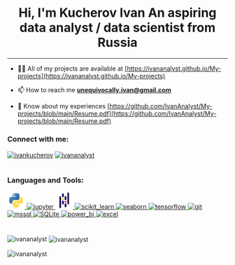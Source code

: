 <h1 align="center">Hi, I'm Kucherov Ivan
An aspiring data analyst / data scientist from Russia</h1>

---

- 👨‍💻 All of my projects are available at [https://ivananalyst.github.io/My-projects](https://ivananalyst.github.io/My-projects)

- 📫 How to reach me **unequivocally.ivan@gmail.com**

- 📄 Know about my experiences [https://github.com/IvanAnalyst/My-projects/blob/main/Resume.pdf](https://github.com/IvanAnalyst/My-projects/blob/main/Resume.pdf)

<h3 align="left">Connect with me:</h3>
<p align="left">
<a href="https://www.kaggle.com/ivankucherov" target="blank"><img align="center" src="https://raw.githubusercontent.com/rahuldkjain/github-profile-readme-generator/master/src/images/icons/Social/kaggle.svg" alt="ivankucherov" height="30" width="40" /></a>
<a href="https://www.leetcode.com/ivananalyst" target="blank"><img align="center" src="https://raw.githubusercontent.com/rahuldkjain/github-profile-readme-generator/master/src/images/icons/Social/leet-code.svg" alt="ivananalyst" height="30" width="40" /></a>
</p>

#

<p align="left">
</p>

<h3 align="left">Languages and Tools:</h3>
<p align="left">
  <a href="https://www.python.org" target="_blank" rel="noreferrer"> <img src="https://raw.githubusercontent.com/devicons/devicon/master/icons/python/python-original.svg" alt="python" width="40" height="40"/> </a>
  <a href="https://jupyter.org/" target="_blank" rel="noreferrer"> <img src="https://seeklogo.com/images/J/jupyter-logo-A91705F539-seeklogo.com.png" alt="jupyter" width="40" height="40"/> </a>
  <a href="https://pandas.pydata.org/" target="_blank" rel="noreferrer"> <img src="https://raw.githubusercontent.com/devicons/devicon/2ae2a900d2f041da66e950e4d48052658d850630/icons/pandas/pandas-original.svg" alt="pandas" width="40" height="40"/> </a>
  <a href="https://scikit-learn.org/" target="_blank" rel="noreferrer"> <img src="https://upload.wikimedia.org/wikipedia/commons/0/05/Scikit_learn_logo_small.svg" alt="scikit_learn" width="40" height="40"/> </a>
  <a href="https://seaborn.pydata.org/" target="_blank" rel="noreferrer"> <img src="https://seaborn.pydata.org/_images/logo-mark-lightbg.svg" alt="seaborn" width="40" height="40"/> </a>
  <a href="https://www.tensorflow.org" target="_blank" rel="noreferrer"> <img src="https://www.vectorlogo.zone/logos/tensorflow/tensorflow-icon.svg" alt="tensorflow" width="40" height="40"/> </a>
  <a href="https://git-scm.com/" target="_blank" rel="noreferrer"> <img src="https://upload.wikimedia.org/wikipedia/commons/thumb/3/3f/Git_icon.svg/2048px-Git_icon.svg.png" alt="git" width="40" height="40"/> </a>
  <a href="https://www.microsoft.com/en-us/sql-server" target="_blank" rel="noreferrer"> <img src="https://www.nicepng.com/png/detail/102-1023339_microsoft-sql-server-ms-sql-server-logo.png" alt="mssql" width="40" height="40"/> </a>
  <a href="https://sqliteonline.com/" target="_blank" rel="noreferrer"> <img src="https://upload.wikimedia.org/wikipedia/commons/thumb/9/97/Sqlite-square-icon.svg/2048px-Sqlite-square-icon.svg.png" alt="SQLite" width="40" height="40"/> </a>
  <a href="https://powerbi.microsoft.com/desktop/" target="_blank" rel="noreferrer"> <img src="https://upload.wikimedia.org/wikipedia/commons/thumb/c/cf/New_Power_BI_Logo.svg/2048px-New_Power_BI_Logo.svg.png" alt="power_bi" width="40" height="40"/> </a>
  <a href="https://www.microsoft.com/microsoft-365/excel" target="_blank" rel="noreferrer"> <img src="https://upload.wikimedia.org/wikipedia/commons/thumb/3/34/Microsoft_Office_Excel_%282019%E2%80%93present%29.svg/2203px-Microsoft_Office_Excel_%282019%E2%80%93present%29.svg.png" alt="excel" width="40" height="40"/> </a>
</p>

#

<p><img align="left" src="https://github-readme-stats.vercel.app/api/top-langs?username=ivananalyst&show_icons=true&locale=en&layout=compact" alt="ivananalyst" /></p>

<p>&nbsp;<img align="center" src="https://github-readme-stats.vercel.app/api?username=ivananalyst&show_icons=true&locale=en" alt="ivananalyst" /></p>

<p><img align="center" src="https://github-readme-streak-stats.herokuapp.com/?user=ivananalyst&" alt="ivananalyst" /></p>

